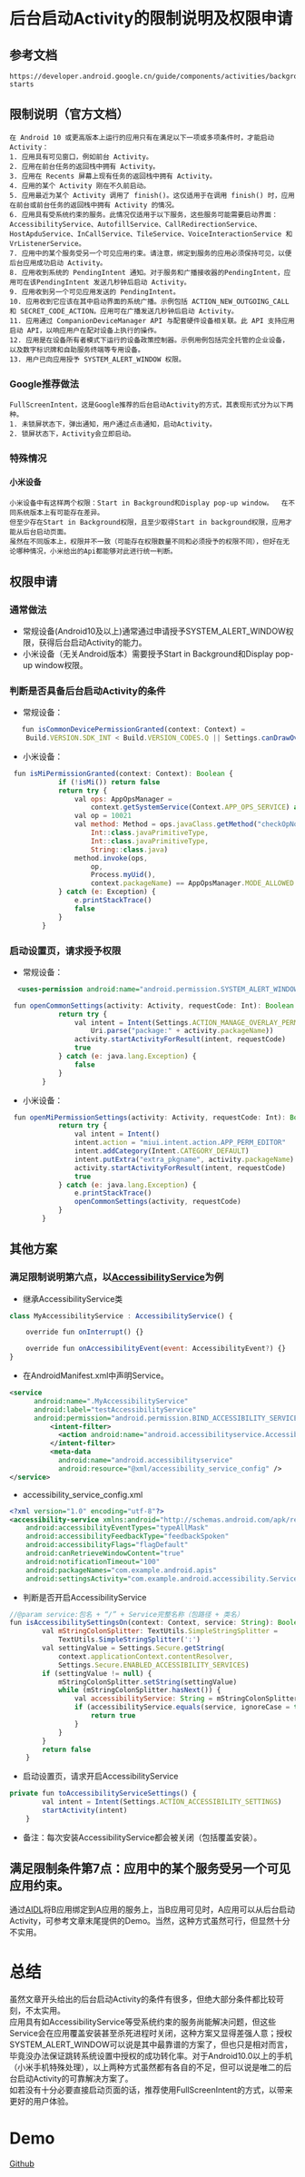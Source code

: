 # 后台启动Activity的限制说明及权限申请


## 参考文档
    https://developer.android.google.cn/guide/components/activities/background-starts

## 限制说明（官方文档）
    在 Android 10 或更高版本上运行的应用只有在满足以下一项或多项条件时，才能启动 Activity：
    1. 应用具有可见窗口，例如前台 Activity。
    2. 应用在前台任务的返回栈中拥有 Activity。
    3. 应用在 Recents 屏幕上现有任务的返回栈中拥有 Activity。
    4. 应用的某个 Activity 刚在不久前启动。
    5. 应用最近为某个 Activity 调用了 finish()。这仅适用于在调用 finish() 时，应用在前台或前台任务的返回栈中拥有 Activity 的情况。
    6. 应用具有受系统约束的服务。此情况仅适用于以下服务，这些服务可能需要启动界面：AccessibilityService、AutofillService、CallRedirectionService、HostApduService、InCallService、TileService、VoiceInteractionService 和 VrListenerService。
    7. 应用中的某个服务受另一个可见应用约束。请注意，绑定到服务的应用必须保持可见，以便后台应用成功启动 Activity。
    8. 应用收到系统的 PendingIntent 通知。对于服务和广播接收器的PendingIntent，应用可在该PendingIntent 发送几秒钟后启动 Activity。
    9. 应用收到另一个可见应用发送的 PendingIntent。
    10. 应用收到它应该在其中启动界面的系统广播。示例包括 ACTION_NEW_OUTGOING_CALL 和 SECRET_CODE_ACTION。应用可在广播发送几秒钟后启动 Activity。
    11. 应用通过 CompanionDeviceManager API 与配套硬件设备相关联。此 API 支持应用启动 API，以响应用户在配对设备上执行的操作。
    12. 应用是在设备所有者模式下运行的设备政策控制器。示例用例包括完全托管的企业设备，以及数字标识牌和自助服务终端等专用设备。
    13. 用户已向应用授予 SYSTEM_ALERT_WINDOW 权限。
### Google推荐做法
    FullScreenIntent，这是Google推荐的后台启动Activity的方式，其表现形式分为以下两种。
    1. 未锁屏状态下，弹出通知，用户通过点击通知，启动Activity。
    2. 锁屏状态下，Activity会立即启动。
### 特殊情况
#### 小米设备
    小米设备中有这样两个权限：Start in Background和Display pop-up window。  在不同系统版本上有可能存在差异。
    但至少存在Start in Background权限，且至少取得Start in background权限，应用才能从后台启动页面。
    虽然在不同版本上，权限并不一致（可能存在权限数量不同和必须授予的权限不同），但好在无论哪种情况，小米给出的Api都能够对此进行统一判断。
## 权限申请
### 通常做法
- 常规设备(Android10及以上)通常通过申请授予SYSTEM_ALERT_WINDOW权限，获得后台启动Activity的能力。
- 小米设备（无关Android版本）需要授予Start in Background和Display pop-up window权限。

### 判断是否具备后台启动Activity的条件
- 常规设备：
```js
   fun isCommonDevicePermissionGranted(context: Context) =
    Build.VERSION.SDK_INT < Build.VERSION_CODES.Q || Settings.canDrawOverlays(context)
```    
- 小米设备：
```js
 fun isMiPermissionGranted(context: Context): Boolean {
            if (!isMi()) return false
            return try {
                val ops: AppOpsManager =
                    context.getSystemService(Context.APP_OPS_SERVICE) as AppOpsManager
                val op = 10021
                val method: Method = ops.javaClass.getMethod("checkOpNoThrow",
                    Int::class.javaPrimitiveType,
                    Int::class.javaPrimitiveType,
                    String::class.java)
                method.invoke(ops,
                    op,
                    Process.myUid(),
                    context.packageName) == AppOpsManager.MODE_ALLOWED
            } catch (e: Exception) {
                e.printStackTrace()
                false
            }
        }
```

### 启动设置页，请求授予权限
- 常规设备：
```xml
  <uses-permission android:name="android.permission.SYSTEM_ALERT_WINDOW" />
```
```js
 fun openCommonSettings(activity: Activity, requestCode: Int): Boolean {
            return try {
                val intent = Intent(Settings.ACTION_MANAGE_OVERLAY_PERMISSION,
                    Uri.parse("package:" + activity.packageName))
                activity.startActivityForResult(intent, requestCode)
                true
            } catch (e: java.lang.Exception) {
                false
            }
        }
```
- 小米设备：
```js
 fun openMiPermissionSettings(activity: Activity, requestCode: Int): Boolean {
            return try {
                val intent = Intent()
                intent.action = "miui.intent.action.APP_PERM_EDITOR"
                intent.addCategory(Intent.CATEGORY_DEFAULT)
                intent.putExtra("extra_pkgname", activity.packageName)
                activity.startActivityForResult(intent, requestCode)
                true
            } catch (e: java.lang.Exception) {
                e.printStackTrace()
                openCommonSettings(activity, requestCode)
            }
        }
```

## 其他方案
### 满足限制说明第六点，以[AccessibilityService](https://developer.android.google.cn/reference/android/accessibilityservice/AccessibilityService)为例
- 继承AccessibilityService类
```js
class MyAccessibilityService : AccessibilityService() {

    override fun onInterrupt() {}

    override fun onAccessibilityEvent(event: AccessibilityEvent?) {}
}
```
- 在AndroidManifest.xml中声明Service。
```xml
<service
      android:name=".MyAccessibilityService"
      android:label="testAccessibilityService"
      android:permission="android.permission.BIND_ACCESSIBILITY_SERVICE">
          <intent-filter>
            <action android:name="android.accessibilityservice.AccessibilityService" />
          </intent-filter>
          <meta-data
            android:name="android.accessibilityservice"
            android:resource="@xml/accessibility_service_config" />
</service>
```
- accessibility_service_config.xml
```xml
<?xml version="1.0" encoding="utf-8"?>
<accessibility-service xmlns:android="http://schemas.android.com/apk/res/android"
    android:accessibilityEventTypes="typeAllMask"
    android:accessibilityFeedbackType="feedbackSpoken"
    android:accessibilityFlags="flagDefault"
    android:canRetrieveWindowContent="true"
    android:notificationTimeout="100"
    android:packageNames="com.example.android.apis"
    android:settingsActivity="com.example.android.accessibility.ServiceSettingsActivity" />
```
- 判断是否开启AccessibilityService
```js
//@param service:包名 + “/” + Service完整名称（包路径 + 类名）
fun isAccessibilitySettingsOn(context: Context, service: String): Boolean {
        val mStringColonSplitter: TextUtils.SimpleStringSplitter =
            TextUtils.SimpleStringSplitter(':')
        val settingValue = Settings.Secure.getString(
            context.applicationContext.contentResolver,
            Settings.Secure.ENABLED_ACCESSIBILITY_SERVICES)
        if (settingValue != null) {
            mStringColonSplitter.setString(settingValue)
            while (mStringColonSplitter.hasNext()) {
                val accessibilityService: String = mStringColonSplitter.next()
                if (accessibilityService.equals(service, ignoreCase = true)) {
                    return true
                }
            }
        }
        return false
    }
```
- 启动设置页，请求开启AccessibilityService
```js
private fun toAccessibilityServiceSettings() {
        val intent = Intent(Settings.ACTION_ACCESSIBILITY_SETTINGS)
        startActivity(intent)
    }
```
- 备注：每次安装AccessibilityService都会被关闭（包括覆盖安装）。
## 满足限制条件第7点：应用中的某个服务受另一个可见应用约束。
通过[AIDL](https://developer.android.google.cn/guide/components/aidl?hl=zh_cn)将B应用绑定到A应用的服务上，当B应用可见时，A应用可以从后台启动Activity，可参考文章末尾提供的Demo。当然，这种方式虽然可行，但显然十分不实用。
# 总结
虽然文章开头给出的后台启动Activity的条件有很多，但绝大部分条件都比较苛刻，不太实用。  
应用具有如AccessibilityService等受系统约束的服务尚能解决问题，但这些Service会在应用覆盖安装甚至杀死进程时关闭，这种方案又显得差强人意；授权SYSTEM_ALERT_WINDOW可以说是其中最靠谱的方案了，但也只是相对而言，毕竟没办法保证跳转系统设置中授权的成功转化率。对于Android10.0以上的手机（小米手机特殊处理），以上两种方式虽然都有各自的不足，但可以说是唯二的后台启动Activity的可靠解决方案了。  
如若没有十分必要直接启动页面的话，推荐使用FullScreenIntent的方式，以带来更好的用户体验。
# Demo
[Github](https://github.com/CuiTianci/Learn2020/tree/master/backgroundlaunch)
